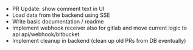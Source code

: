 - PR Update: show comment text in UI
- Load data from the backend using SSE
- Write basic documentation / readme
- Implement webhook receiver also for gitlab and move current logic to api api/webhook/bitbucket
- Implement cleanup in backend (clean up old PRs from DB eventually)